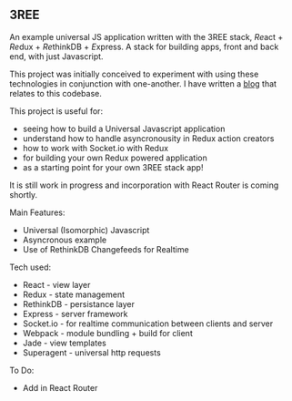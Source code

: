 ## 3REE

An example universal JS application written with the 3REE stack, *Re*act + *Re*dux + *Re*thinkDB + *E*xpress. A stack for building apps, front and back end, with just Javascript.

This project was initially conceived to experiment with using these technologies in conjunction with one-another. I have written a [blog](http://blog.workshape.io/the-3ree-stack-react-redux-rethinkdb-express-js/) that relates to this codebase.

This project is useful for:
 - seeing how to build a Universal Javascript application
 - understand how to handle asyncronousity in Redux action creators
 - how to work with Socket.io with Redux
 - for building your own Redux powered application
 - as a starting point for your own 3REE stack app!

It is still work in progress and incorporation with React Router is coming shortly.

Main Features:
 - Universal (Isomorphic) Javascript
 - Asyncronous example
 - Use of RethinkDB Changefeeds for Realtime

Tech used:
 - React - view layer
 - Redux - state management
 - RethinkDB - persistance layer
 - Express - server framework
 - Socket.io - for realtime communication between clients and server
 - Webpack - module bundling + build for client
 - Jade - view templates
 - Superagent - universal http requests

To Do:
 - Add in React Router 


